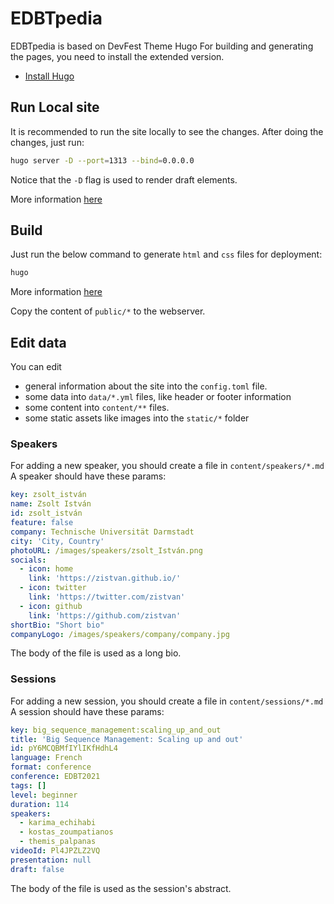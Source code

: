 # EDBTpedia

EDBTpedia is based on DevFest Theme Hugo
For building and generating the pages, you need to install the extended version.
* [Install Hugo](https://gohugo.io/getting-started/installing/)



## Run Local site

It is recommended to run the site locally to see the changes.
After doing the changes, just run:

```bash
hugo server -D --port=1313 --bind=0.0.0.0
```

Notice that the `-D` flag is used to render draft elements.

More information [here](https://gohugo.io/commands/hugo_server/)

## Build

Just run the below command to generate `html` and `css` files for deployment:

```bash
hugo
```

More information [here](https://gohugo.io/commands/hugo/)

Copy the content of `public/*` to the webserver.
## Edit data

You can edit

* general information about the site into the `config.toml` file.
* some data into `data/*.yml` files, like header or footer information
* some content into `content/**` files.
* some static assets like images into the `static/*` folder


### Speakers
For adding a new speaker, you should create a file in `content/speakers/*.md`
A speaker should have these params:

```yaml
key: zsolt_istván
name: Zsolt István
id: zsolt_istván
feature: false
company: Technische Universität Darmstadt
city: 'City, Country'
photoURL: /images/speakers/zsolt_István.png
socials:
  - icon: home
    link: 'https://zistvan.github.io/' 
  - icon: twitter
    link: 'https://twitter.com/zistvan'
  - icon: github
    link: 'https://github.com/zistvan'
shortBio: "Short bio"
companyLogo: /images/speakers/company/company.jpg
```
The body of the file is used as a long bio.


### Sessions

For adding a new session, you should create a file in `content/sessions/*.md`
A session should have these params:

```yaml
key: big_sequence_management:scaling_up_and_out
title: 'Big Sequence Management: Scaling up and out'
id: pY6MCQBMfIYlIKfHdhL4
language: French
format: conference
conference: EDBT2021
tags: []
level: beginner
duration: 114
speakers:
  - karima_echihabi
  - kostas_zoumpatianos
  - themis_palpanas
videoId: Pl4JPZLZ2VQ
presentation: null
draft: false
```
The body of the file is used as the session's abstract.